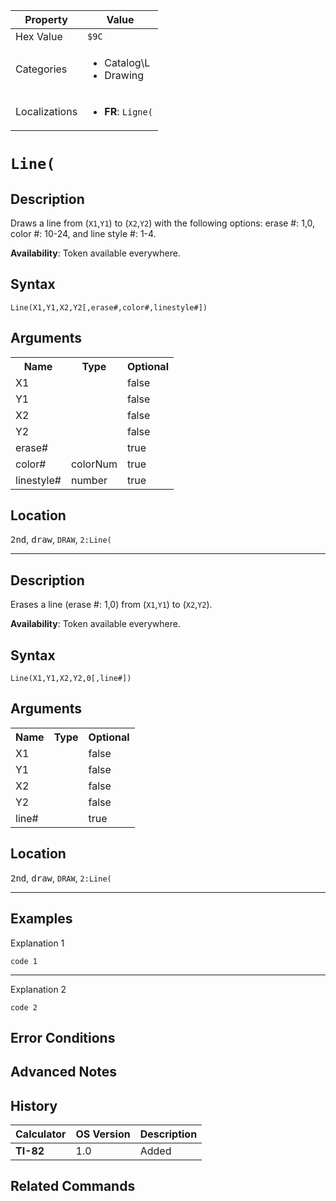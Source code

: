 | Property      | Value |
|---------------|-------|
| Hex Value     | `$9C`|
| Categories    | <ul><li>Catalog\L</li><li>Drawing</li></ul> |
| Localizations | <ul><li><b>FR</b>: `Ligne(`</li></ul> |

# `Line(`

## Description
Draws a line from (`X1`,`Y1`) to (`X2`,`Y2`) with the following options: erase #: 1,0, color #: 10-24, and line style #: 1-4.


<b>Availability</b>: Token available everywhere.

## Syntax
`Line(X1,Y1,X2,Y2[,erase#,color#,linestyle#])`

## Arguments
<table>
<tr><th>Name</th><th>Type</th><th>Optional</th></tr>

<tr><td>X1</td><td></td><td>false</td></tr>

<tr><td>Y1</td><td></td><td>false</td></tr>

<tr><td>X2</td><td></td><td>false</td></tr>

<tr><td>Y2</td><td></td><td>false</td></tr>

<tr><td>erase#</td><td></td><td>true</td></tr>

<tr><td>color#</td><td>colorNum</td><td>true</td></tr>

<tr><td>linestyle#</td><td>number</td><td>true</td></tr>

</table>

## Location
<kbd>2nd</kbd>, <kbd>draw</kbd>, `DRAW`, `2:Line(`
<hr>

## Description
Erases a line (erase #: 1,0) from (`X1`,`Y1`) to (`X2`,`Y2`).


<b>Availability</b>: Token available everywhere.

## Syntax
`Line(X1,Y1,X2,Y2,0[,line#])`

## Arguments
<table>
<tr><th>Name</th><th>Type</th><th>Optional</th></tr>

<tr><td>X1</td><td></td><td>false</td></tr>

<tr><td>Y1</td><td></td><td>false</td></tr>

<tr><td>X2</td><td></td><td>false</td></tr>

<tr><td>Y2</td><td></td><td>false</td></tr>

<tr><td>line#</td><td></td><td>true</td></tr>

</table>

## Location
<kbd>2nd</kbd>, <kbd>draw</kbd>, `DRAW`, `2:Line(`
<hr>

## Examples

Explanation 1
```ti-basic
code 1
```
---
Explanation 2
```ti-basic
code 2
```

## Error Conditions


## Advanced Notes


## History
| Calculator | OS Version | Description |
|------------|------------|-------------|
| <b>TI-82</b> | 1.0 | Added

## Related Commands

    